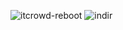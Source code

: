 ![itcrowd-reboot](https://user-images.githubusercontent.com/26029075/171717079-e6166135-99ca-4eb2-bb11-94454056c2f2.gif)
![indir](https://user-images.githubusercontent.com/26029075/176439070-4e90061a-7b60-434a-84f8-b1d53fb8da6b.jpg)
